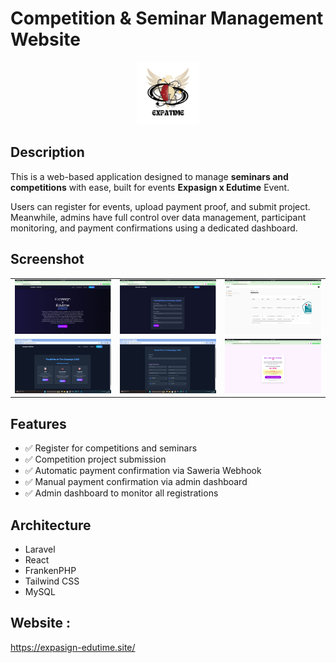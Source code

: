 # Competition & Seminar Management Website

<div align="center">
  <img src="public/logo.jpg" width="100" alt="Logo CafeX"/>
</div>

## Description

This is a web-based application designed to manage **seminars and competitions** with ease, built for events **Expasign x Edutime** Event.  

Users can register for events, upload payment proof, and submit project.
Meanwhile, admins have full control over data management, participant monitoring, and payment confirmations using a dedicated dashboard.

## Screenshot

<table>
  <tr>
    <td><img src="public/1.png" alt="Home"/></td>
    <td><img src="public/2.png" alt="Pendaftaran Seminar Edutime"/></td>
    <td><img src="public/5.png" alt="Admin Page"/></td>

  </tr>
  <tr>
    <td><img src="public/3.png" alt="Pendaftaran Expasign"/></td>
    <td><img src="public/6.png" alt="Form Pendaftaran Expasign"/></td>
    <td><img src="public/4.png" alt="Pembayaran Otomatis Menggunakan Webhook Saweria"/></td>
  </tr>
</table>

## Features

- ✅ Register for competitions and seminars
- ✅ Competition project submission
- ✅ Automatic payment confirmation via Saweria Webhook
- ✅ Manual payment confirmation via admin dashboard
- ✅ Admin dashboard to monitor all registrations

## Architecture

- Laravel
- React
- FrankenPHP
- Tailwind CSS
- MySQL

## Website :

https://expasign-edutime.site/